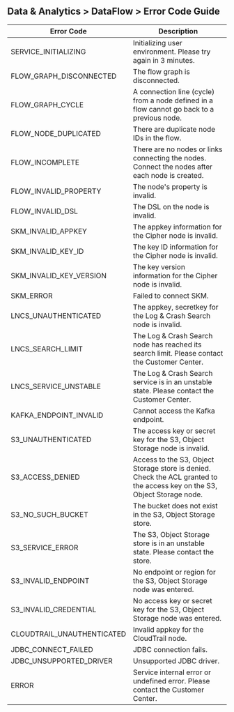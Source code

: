 ## Data & Analytics > DataFlow > Error Code Guide

| Error Code              | Description                                                                                                               |
|-------------------------|---------------------------------------------------------------------------------------------------------------------------|
| SERVICE_INITIALIZING    | Initializing user environment. Please try again in 3 minutes.                                                             |  
| FLOW_GRAPH_DISCONNECTED | The flow graph is disconnected.                                                                                           |  
| FLOW_GRAPH_CYCLE        | A connection line (cycle) from a node defined in a flow cannot go back to a previous node.                                |
| FLOW_NODE_DUPLICATED    | There are duplicate node IDs in the flow.                                                                                 |
| FLOW_INCOMPLETE         | There are no nodes or links connecting the nodes. Connect the nodes after each node is created.                           |
| FLOW_INVALID_PROPERTY   | The node's property is invalid.                                                                                           | 
| FLOW_INVALID_DSL        | The DSL on the node is invalid.                                                                                           | 
| SKM_INVALID_APPKEY      | The appkey information for the Cipher node is invalid.                                                                    |
| SKM_INVALID_KEY_ID      | The key ID information for the Cipher node is invalid.                                                                    |
| SKM_INVALID_KEY_VERSION | The key version information for the Cipher node is invalid.                                                               |
| SKM_ERROR                  | Failed to connect SKM.                                                                          |
| LNCS_UNAUTHENTICATED    | The appkey, secretkey for the Log & Crash Search node is invalid.                                                         |
| LNCS_SEARCH_LIMIT       | The Log & Crash Search node has reached its search limit. Please contact the Customer Center.                             |
| LNCS_SERVICE_UNSTABLE   | The Log & Crash Search service is in an unstable state. Please contact the Customer Center.                               |
| KAFKA_ENDPOINT_INVALID  | Cannot access the Kafka endpoint.                                                                                         |
| S3_UNAUTHENTICATED      | The access key or secret key for the S3, Object Storage node is invalid.                                                  |
| S3_ACCESS_DENIED        | Access to the S3, Object Storage store is denied. Check the ACL granted to the access key on the S3, Object Storage node. |
| S3_NO_SUCH_BUCKET       | The bucket does not exist in the S3, Object Storage store.                                                                |
| S3_SERVICE_ERROR        | The S3, Object Storage store is in an unstable state. Please contact the store.                                           |
| S3_INVALID_ENDPOINT        | No endpoint or region for the S3, Object Storage node was entered.                                          |
| S3_INVALID_CREDENTIAL      | No access key or secret key for the S3, Object Storage node was entered.                            |
| CLOUDTRAIL_UNAUTHENTICATED | Invalid appkey for the CloudTrail node.                                                        |
| JDBC_CONNECT_FAILED     | JDBC connection fails.                                                                                                    |
| JDBC_UNSUPPORTED_DRIVER | Unsupported JDBC driver.                                                                                                  |
| ERROR                   | Service internal error or undefined error. Please contact the Customer Center.                                            |
